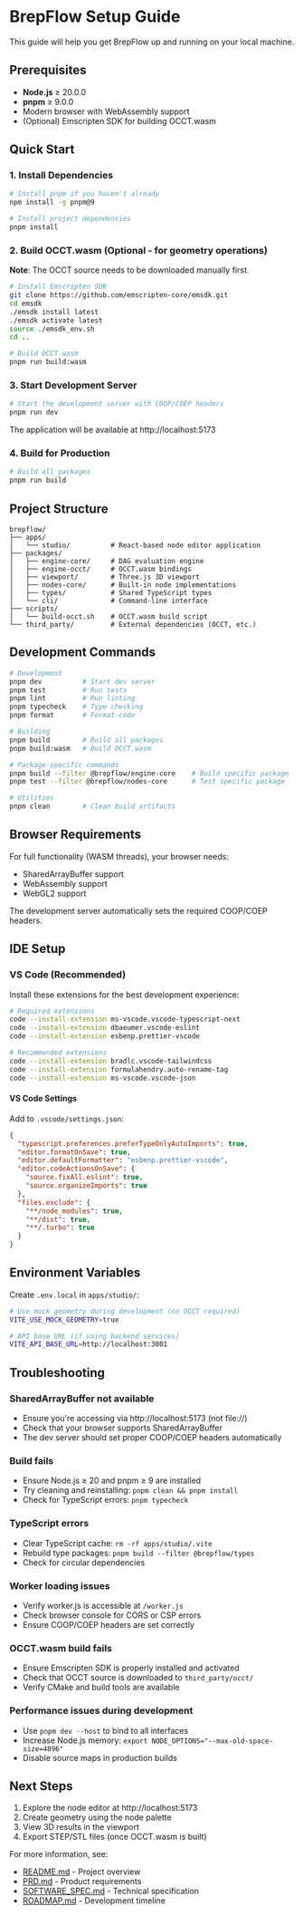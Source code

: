 # BrepFlow Setup Guide

This guide will help you get BrepFlow up and running on your local machine.

## Prerequisites

- **Node.js** ≥ 20.0.0
- **pnpm** ≥ 9.0.0
- Modern browser with WebAssembly support
- (Optional) Emscripten SDK for building OCCT.wasm

## Quick Start

### 1. Install Dependencies

```bash
# Install pnpm if you haven't already
npm install -g pnpm@9

# Install project dependencies
pnpm install
```

### 2. Build OCCT.wasm (Optional - for geometry operations)

**Note**: The OCCT source needs to be downloaded manually first.

```bash
# Install Emscripten SDK
git clone https://github.com/emscripten-core/emsdk.git
cd emsdk
./emsdk install latest
./emsdk activate latest
source ./emsdk_env.sh
cd ..

# Build OCCT.wasm
pnpm run build:wasm
```

### 3. Start Development Server

```bash
# Start the development server with COOP/COEP headers
pnpm run dev
```

The application will be available at http://localhost:5173

### 4. Build for Production

```bash
# Build all packages
pnpm run build
```

## Project Structure

```
brepflow/
├── apps/
│   └── studio/          # React-based node editor application
├── packages/
│   ├── engine-core/     # DAG evaluation engine
│   ├── engine-occt/     # OCCT.wasm bindings
│   ├── viewport/        # Three.js 3D viewport
│   ├── nodes-core/      # Built-in node implementations
│   ├── types/           # Shared TypeScript types
│   └── cli/             # Command-line interface
├── scripts/
│   └── build-occt.sh    # OCCT.wasm build script
└── third_party/         # External dependencies (OCCT, etc.)
```

## Development Commands

```bash
# Development
pnpm dev          # Start dev server
pnpm test         # Run tests
pnpm lint         # Run linting
pnpm typecheck    # Type checking
pnpm format       # Format code

# Building
pnpm build        # Build all packages
pnpm build:wasm   # Build OCCT.wasm

# Package-specific commands
pnpm build --filter @brepflow/engine-core    # Build specific package
pnpm test --filter @brepflow/nodes-core      # Test specific package

# Utilities
pnpm clean        # Clean build artifacts
```

## Browser Requirements

For full functionality (WASM threads), your browser needs:
- SharedArrayBuffer support
- WebAssembly support
- WebGL2 support

The development server automatically sets the required COOP/COEP headers.

## IDE Setup

### VS Code (Recommended)

Install these extensions for the best development experience:

```bash
# Required extensions
code --install-extension ms-vscode.vscode-typescript-next
code --install-extension dbaeumer.vscode-eslint
code --install-extension esbenp.prettier-vscode

# Recommended extensions
code --install-extension bradlc.vscode-tailwindcss
code --install-extension formulahendry.auto-rename-tag
code --install-extension ms-vscode.vscode-json
```

#### VS Code Settings

Add to `.vscode/settings.json`:
```json
{
  "typescript.preferences.preferTypeOnlyAutoImports": true,
  "editor.formatOnSave": true,
  "editor.defaultFormatter": "esbenp.prettier-vscode",
  "editor.codeActionsOnSave": {
    "source.fixAll.eslint": true,
    "source.organizeImports": true
  },
  "files.exclude": {
    "**/node_modules": true,
    "**/dist": true,
    "**/.turbo": true
  }
}
```

## Environment Variables

Create `.env.local` in `apps/studio/`:
```bash
# Use mock geometry during development (no OCCT required)
VITE_USE_MOCK_GEOMETRY=true

# API base URL (if using backend services)
VITE_API_BASE_URL=http://localhost:3001
```

## Troubleshooting

### SharedArrayBuffer not available
- Ensure you're accessing via http://localhost:5173 (not file://)
- Check that your browser supports SharedArrayBuffer
- The dev server should set proper COOP/COEP headers automatically

### Build fails
- Ensure Node.js ≥ 20 and pnpm ≥ 9 are installed
- Try cleaning and reinstalling: `pnpm clean && pnpm install`
- Check for TypeScript errors: `pnpm typecheck`

### TypeScript errors
- Clear TypeScript cache: `rm -rf apps/studio/.vite`
- Rebuild type packages: `pnpm build --filter @brepflow/types`
- Check for circular dependencies

### Worker loading issues
- Verify worker.js is accessible at `/worker.js`
- Check browser console for CORS or CSP errors
- Ensure COOP/COEP headers are set correctly

### OCCT.wasm build fails
- Ensure Emscripten SDK is properly installed and activated
- Check that OCCT source is downloaded to `third_party/occt/`
- Verify CMake and build tools are available

### Performance issues during development
- Use `pnpm dev --host` to bind to all interfaces
- Increase Node.js memory: `export NODE_OPTIONS="--max-old-space-size=4096"`
- Disable source maps in production builds

## Next Steps

1. Explore the node editor at http://localhost:5173
2. Create geometry using the node palette
3. View 3D results in the viewport
4. Export STEP/STL files (once OCCT.wasm is built)

For more information, see:
- [README.md](README.md) - Project overview
- [PRD.md](PRD.md) - Product requirements
- [SOFTWARE_SPEC.md](SOFTWARE_SPEC.md) - Technical specification
- [ROADMAP.md](../project/ROADMAP.md) - Development timeline